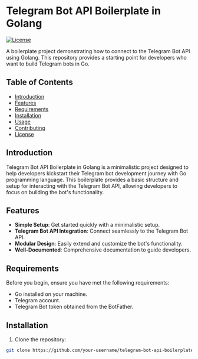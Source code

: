 # Telegram Bot API Boilerplate in Golang

[![License](https://img.shields.io/badge/license-MIT-blue.svg)](LICENSE)

A boilerplate project demonstrating how to connect to the Telegram Bot API using Golang. This repository provides a starting point for developers who want to build Telegram bots in Go.

## Table of Contents
- [Introduction](#introduction)
- [Features](#features)
- [Requirements](#requirements)
- [Installation](#installation)
- [Usage](#usage)
- [Contributing](#contributing)
- [License](#license)

## Introduction

Telegram Bot API Boilerplate in Golang is a minimalistic project designed to help developers kickstart their Telegram bot development journey with Go programming language. This boilerplate provides a basic structure and setup for interacting with the Telegram Bot API, allowing developers to focus on building the bot's functionality.

## Features

- **Simple Setup**: Get started quickly with a minimalistic setup.
- **Telegram Bot API Integration**: Connect seamlessly to the Telegram Bot API.
- **Modular Design**: Easily extend and customize the bot's functionality.
- **Well-Documented**: Comprehensive documentation to guide developers.

## Requirements

Before you begin, ensure you have met the following requirements:
- Go installed on your machine.
- Telegram account.
- Telegram Bot token obtained from the BotFather.

## Installation

1. Clone the repository:

```bash
git clone https://github.com/your-username/telegram-bot-api-boilerplate-golang.git
